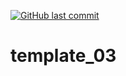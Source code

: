 [![GitHub last commit](https://img.shields.io/github/last-commit/rifatabrarjowad/template_03)](https://github.com/rifatabrarjowad/template_03/commits/main)
# template_03
